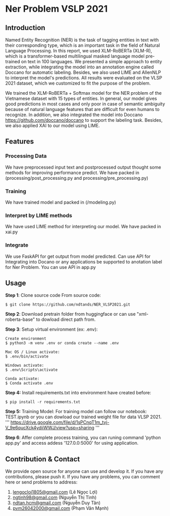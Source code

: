 # Ner Problem VSLP 2021
## Introduction
Named Entity Recognition (NER) is the task of tagging entities in text with their corresponding type, which is an important task in the field of Natural Language Processing. In this report, we used XLM-RoBERTa (XLM-R), which is a transformer-based multilingual masked language model pre-trained on text in 100 languages. We presented a simple approach to entity extraction, while integrating the model into an annotation engine called Doccano for automatic labeling. Besides, we also used LIME and AllenNLP to interpret the model's predictions. All results were evaluated on the VLSP 2021 dataset, which we customized to fit the purpose of the problem.

We trained the XLM-RoBERTa + Softmax model for the NER problem of the Vietnamese dataset with 15 types of entities. In general, our model gives good predictions in most cases and only poor in case of semantic ambiguity because of natural language features that are difficult for even humans to recognize. In addition, we also integrated the model into Doccano https://github.com/doccano/doccano to support the labeling task. Besides, we also applied XAI to our model using LIME.

## Features
### Processing Data
We have preprocessed input text  and postprocessed output thought some methods for improving performance predict. We have packed in (processing/post_processing.py and processing/pre_processing.py)
### Training
We have trained model and packed in (/modeling.py)
### Interpret by LIME methods
We have used LIME method for interpreting our model. We have packed in xai.py
### Integrate
We use FaskAPI for get output from model predicted. Can use API for Integrating into Docano or any applications be supported to anotation label for Ner Problem. You can use API in app.py
## Usage
**Step 1**: Clone source code From source code:
```
$ git clone https://github.com/ndtands/NER_VLSP2021.git
```

**Step 2**: Download pretrain folder from huggingface or can use "xml-roberta-base" to dowload direct path from.

**Step 3**: Setup virtual environment (ex: .env):
```
Create environment
$ python3 -m venv .env or conda create --name .env

Mac OS / Linux activate:
$ .env/bin/activate

Windows activate:
$ .env\Scripts\activate

Conda activate:
$ Conda activate .env
```

**Step 4:** Install requirements.txt into environment have created before:
```
$ pip install -r requirements.txt
```

**Step 5:** Training Model:
For training model can follow our notebook: TEST.ipynb or you can dowload our trained weight file for data VLSP 2021.
'''
https://drive.google.com/file/d/1sPCnqT1m_tvj-V_9e6qucXck4ydiiWWJ/view?usp=sharing
'''

**Step 6**: Affer complete process training, you can runing command 'python app.py' and access addess '127.0.0:5000' for using application.

## Contribution & Contact
We provide open source for anyone can use and develop it. If you have any contributions, please push it.
If you have any problems, you can comment here or send problems to address:
1. lengocloi1805@gmail.com (Lê Ngọc Lợi)
2. ngtinh98@gmail.com (Nguyễn Thị Tình)
3. ndtan.hcm@gmail.com (Nguyễn Duy Tân)
4. pvm26042000@gmail.com (Phạm Văn Mạnh)
